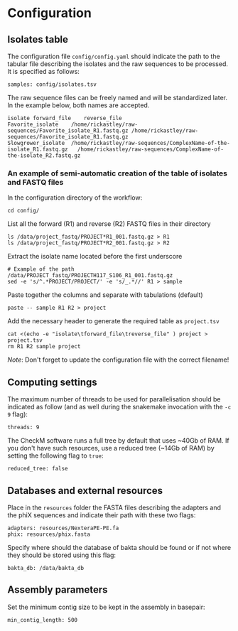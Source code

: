 # Configuration

## Isolates table

The configuration file `config/config.yaml` should indicate the path to the tabular file describing the isolates and the raw sequences to be processed.
It is specified as follows: 

    samples: config/isolates.tsv

The raw sequence files can be freely named and will be standardized later. In the example below, both names are accepted.

    isolate	forward_file	reverse_file
    Favorite_isolate	/home/rickastley/raw-sequences/Favorite_isolate_R1.fastq.gz	/home/rickastley/raw-sequences/Favorite_isolate_R1.fastq.gz	
    Slowgrower_isolate	/home/rickastley/raw-sequences/ComplexName-of-the-isolate_R1.fastq.gz	/home/rickastley/raw-sequences/ComplexName-of-the-isolate_R2.fastq.gz	

### An example of semi-automatic creation of the table of isolates and FASTQ files

In the configuration directory of the workflow:

    cd config/

List all the forward (R1) and reverse (R2) FASTQ files in their directory

    ls /data/project_fastq/PROJECT*R1_001.fastq.gz > R1
    ls /data/project_fastq/PROJECT*R2_001.fastq.gz > R2

Extract the isolate name located before the first underscore

    # Example of the path /data/PROJECT_fastq/PROJECTH117_S106_R1_001.fastq.gz
    sed -e 's/^.*PROJECT/PROJECT/' -e 's/_.*//' R1 > sample

Paste together the columns and separate with tabulations (default)

    paste -- sample R1 R2 > project

Add the necessary header to generate the required table as `project.tsv`

    cat <(echo -e "isolate\tforward_file\treverse_file" ) project > project.tsv
    rm R1 R2 sample project

*Note*: Don't forget to update the configuration file with the correct filename!

## Computing settings

The maximum number of threads to be used for parallelisation should be indicated as follow (and as well during the snakemake invocation with the `-c 9` flag):

    threads: 9

The CheckM software runs a full tree by default that uses ~40Gb of RAM. If you don't have such resources, use a reduced tree (~14Gb of RAM) by setting the following flag to `true`:

    reduced_tree: false


## Databases and external resources

Place in the `resources` folder the FASTA files describing the adapters and the phiX sequences and indicate their path with these two flags:

    adapters: resources/NexteraPE-PE.fa
    phix: resources/phix.fasta

Specify where should the database of bakta should be found or if not where they should be stored using this flag:

    bakta_db: /data/bakta_db

## Assembly parameters

Set the minimum contig size to be kept in the assembly in basepair:

    min_contig_length: 500
